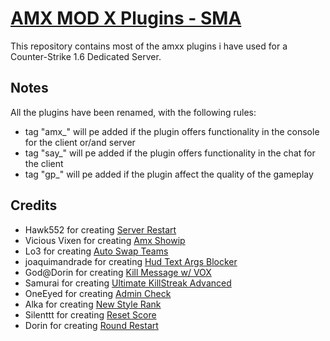 [AMX MOD X Plugins - SMA][github]
====================

This repository contains most of the amxx plugins i have used for a Counter-Strike 1.6 Dedicated Server.

Notes
-----
All the plugins have been renamed, with the following rules:
- tag "amx_" will pe added if the plugin offers functionality in the console for the client or/and server
- tag "say_" will pe added if the plugin offers functionality in the chat for the client
- tag "gp_" will pe added if the plugin affect the quality of the gameplay

Credits
-------
- Hawk552 for creating [Server Restart](https://forums.alliedmods.net/showthread.php?t=23826)
- Vicious Vixen for creating [Amx Showip](https://forums.alliedmods.net/showthread.php?t=197662)
- Lo3 for creating [Auto Swap Teams](https://forums.alliedmods.net/showthread.php?t=90898)
- joaquimandrade for creating [Hud Text Args Blocker](https://forums.alliedmods.net/showthread.php?p=832880)
- God@Dorin for creating [Kill Message w/ VOX](https://forums.alliedmods.net/showthread.php?t=798314)
- Samurai for creating [Ultimate KillStreak Advanced](https://forums.alliedmods.net/showthread.php?t=416080)
- OneEyed for creating [Admin Check](https://forums.alliedmods.net/showthread.php?p=230189)
- Alka for creating [New Style Rank](https://forums.alliedmods.net/showthread.php?p=710055)
- Silenttt for creating [Reset Score](https://forums.alliedmods.net/showthread.php?t=74207)
- Dorin for creating [Round Restart](https://forums.alliedmods.net/showthread.php?p=798354)

[github]: https://github.com/Jessyy/amxx-plugins-sma
